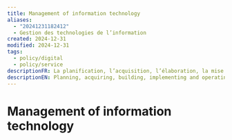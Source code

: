 ```yaml
---
title: Management of information technology
aliases:
  - "20241231182412"
  - Gestion des technologies de l’information
created: 2024-12-31
modified: 2024-12-31
tags:
  - policy/digital
  - policy/service
descriptionFR: La planification, l’acquisition, l’élaboration, la mise en oeuvre et l’exploitation d’actifs, de systèmes ou de services de la TI, ainsi que la mesure de leur rendement et les modalités relative à leur élimination.
descriptionEN: Planning, acquiring, building, implementing and operating of IT assets, systems or services, measuring their performance, and arranging their disposal.
---
```

# Management of information technology
